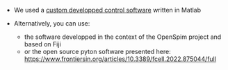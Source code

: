 



* We used a [custom developped control software](https://github.com/LaboJeanPerrin/Lightsheet) written in Matlab 

* Alternatively, you can use:
    *  the software developped in the context of the OpenSpim project and based on Fiji
    *  or the open source pyton software presented here: https://www.frontiersin.org/articles/10.3389/fcell.2022.875044/full

